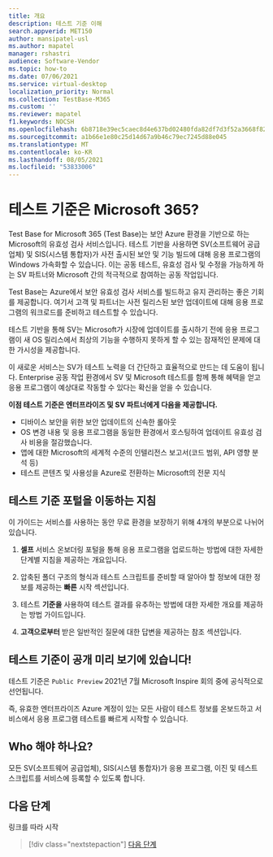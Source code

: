 ```yaml
---
title: 개요
description: 테스트 기준 이해
search.appverid: MET150
author: mansipatel-usl
ms.author: mapatel
manager: rshastri
audience: Software-Vendor
ms.topic: how-to
ms.date: 07/06/2021
ms.service: virtual-desktop
localization_priority: Normal
ms.collection: TestBase-M365
ms.custom: ''
ms.reviewer: mapatel
f1.keywords: NOCSH
ms.openlocfilehash: 6b8718e39ec5caec8d4e637bd02480fda82df7d3f52a3668f82ddee394b77136
ms.sourcegitcommit: a1b66e1e80c25d14d67a9b46c79ec7245d88e045
ms.translationtype: MT
ms.contentlocale: ko-KR
ms.lasthandoff: 08/05/2021
ms.locfileid: "53833006"
---
```

# <a name="what-is-test-base-for-microsoft-365"></a>테스트 기준은 Microsoft 365?

Test Base for Microsoft 365 (Test Base)는 보안 Azure 환경을 기반으로 하는 Microsoft의 유효성 검사 서비스입니다.
테스트 기반을 사용하면 SV(소프트웨어 공급업체) 및 SIS(시스템 통합자)가 사전 출시된 보안 및 기능 빌드에 대해 응용 프로그램의 Windows 가속화할 수 있습니다. 이는 공동 테스트, 유효성 검사 및 수정을 가능하게 하는 SV 파트너와 Microsoft 간의 적극적으로 참여하는 공동 작업입니다.

Test Base는 Azure에서 보안 유효성 검사 서비스를 빌드하고 유지 관리하는 좋은 기회를 제공합니다. 여기서 고객 및 파트너는 사전 릴리스된 보안 업데이트에 대해 응용 프로그램의 워크로드를 준비하고 테스트할 수 있습니다.

테스트 기반을 통해 SV는 Microsoft가 시장에 업데이트를 출시하기 전에 응용 프로그램이 새 OS 릴리스에서 최상의 기능을 수행하지 못하게 할 수 있는 잠재적인 문제에 대한 가시성을 제공합니다.

이 새로운 서비스는 SV가 테스트 노력을 더 간단하고 효율적으로 만드는 데 도움이 됩니다. Enterprise 공동 작업 환경에서 SV 및 Microsoft 테스트를 함께 통해 혜택을 얻고 응용 프로그램이 예상대로 작동할 수 있다는 확신을 얻을 수 있습니다.

**이점 테스트 기준은 엔터프라이즈 및 SV 파트너에게 다음을 제공합니다.**

- 디바이스 보안을 위한 보안 업데이트의 신속한 롤아웃
- OS 변경 내용 및 응용 프로그램을 동일한 환경에서 호스팅하여 업데이트 유효성 검사 비용을 절감했습니다.
- 앱에 대한 Microsoft의 세계적 수준의 인텔리전스 보고서(코드 범위, API 영향 분석 등)
- 테스트 콘텐츠 및 사용성을 Azure로 전환하는 Microsoft의 전문 지식

## <a name="guide-to-navigating-the-test-base-portal"></a>테스트 기준 포털을 이동하는 지침

이 가이드는 서비스를 사용하는 동안 무료 환경을 보장하기 위해 4개의 부분으로 나뉘어 있습니다.

1. **셀프** 서비스 온보더링 포털을 통해 응용 프로그램을 업로드하는 방법에 대한 자세한 단계별 지침을 제공하는 개요입니다.

2. 압축된 폴더 구조의 형식과 테스트 스크립트를 준비할 때 알아야 할 정보에 대한 정보를 제공하는 **빠른** 시작 섹션입니다.

3. 테스트 **기준을** 사용하여 테스트 결과를 유추하는 방법에 대한 자세한 개요를 제공하는 방법 가이드입니다.

4. **고객으로부터** 받은 일반적인 질문에 대한 답변을 제공하는 참조 섹션입니다.

## <a name="test-base-is-in-public-preview"></a>테스트 기준이 공개 미리 보기에 있습니다!

테스트 기준은 `Public Preview` 2021년 7월 Microsoft Inspire 회의 중에 공식적으로 선언됩니다.

즉, 유효한 엔터프라이즈 Azure 계정이 있는 모든 사람이 테스트 정보를 온보드하고 서비스에서 응용 프로그램 테스트를 빠르게 시작할 수 있습니다.

## <a name="who-should-onboard"></a>Who 해야 하나요?

모든 SV(소프트웨어 공급업체), SIS(시스템 통합자)가 응용 프로그램, 이진 및 테스트 스크립트를 서비스에 등록할 수 있도록 합니다.

## <a name="next-steps"></a>다음 단계

링크를 따라 시작
> [!div class="nextstepaction"]
> [다음 단계](createaccount.md)
